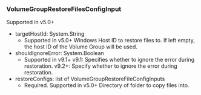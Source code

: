 ### VolumeGroupRestoreFilesConfigInput
Supported in v5.0+

- targetHostId: System.String
  - Supported in v5.0+
      Windows Host ID to restore files to. If left empty, the host ID of the Volume Group will be used.
- shouldIgnoreError: System.Boolean
  - Supported in v9.1+
      v9.1: Specifies whether to ignore the error during restoration.
      v9.2+: Specify whether to ignore the error during restoration.
- restoreConfigs: list of VolumeGroupRestoreFileConfigInputs
  - Required. Supported in v5.0+
      Directory of folder to copy files into.

